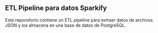 ## ETL Pipeline para datos Sparkify

Este reporsitorio contiene un ETL pipeline para extraer datos de archivos JSON y los almacena en una base de datos de PostgreSQL.